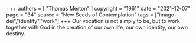 +++
authors = [
  "Thomas Merton"
]
copyright = "1961"
date = "2021-12-07"
page = "34"
source = "New Seeds of Contemplation"
tags = ["imago-dei","identity","work"]
+++
Our vocation is not simply to be, but to work together with God in the creation of our own life, our own identity, our own destiny.
